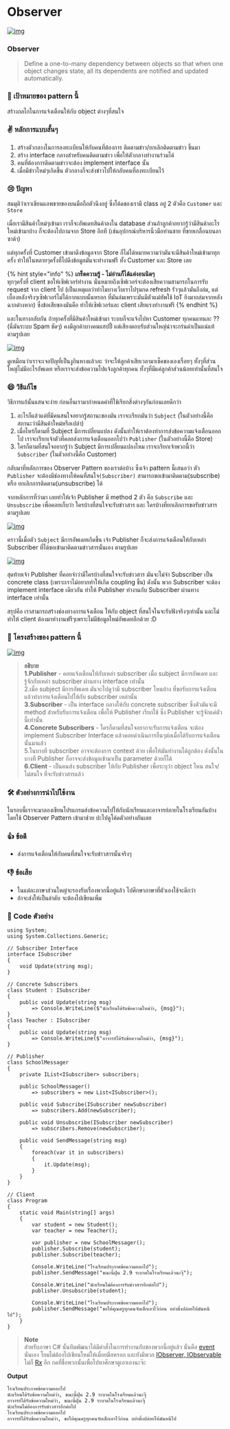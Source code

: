 # Observer



[![img](https://github.com/saladpuk/design-patterns/raw/master/assets/observer/observer.png)](https://github.com/saladpuk/design-patterns/blob/master/assets/observer/observer.png)

### Observer

> Define a one-to-many dependency between objects so that when one object changes state, all its dependents are notified and updated automatically.

### 🎯 เป้าหมายของ pattern นี้

สร้างกลไกในการแจ้งเตือนให้กับ object ต่างๆที่สนใจ

### ✌ หลักการแบบสั้นๆ

1. สร้างตัวกลางในการลงทะเบียนให้กับคนที่ต้องการ ติดตามข่าว/ยกเลิกติดตามข่าว ขึ้นมา
2. สร้าง interface กลางสำหรับคนติดตามข่าว เพื่อให้ตัวกลางทำงานร่วมได้
3. คนที่ต้องการติดตามข่าวจะต้อง implement interface นั้น
4. เมื่อมีข่าวใหม่ๆเกิดขึ้น ตัวกลางก็จะส่งข่าวไปให้กลับคนที่ลงทะเบียนไว้

### 😢 ปัญหา

สมมุติว่าเราเขียนแอพขายของบนมือถือตัวนึงอยู่ ซึ่งโค้ดของเรามี class อยู่ 2 ตัวคือ `Customer` และ `Store`

เมื่อเรามีสินค้าใหม่ๆเข้ามา เราก็จะอัพเดทสินค้าลงใน database ส่วนถ้าลูกค้าอยากรู้ว่ามีสินค้าอะไรใหม่เข้ามาบ้าง ก็จะต้องไปถามจาก Store อีกที \(เช่นอุปกรณ์บริหารนิ้วมือท่านชาย ที่ขายเกลื่อนบนลาซาด้า\)

แต่ทุกครั้งที่ Customer เข้ามาดึงข้อมูลจาก Store ก็ไม่ได้หมายความว่ามันจะมีสินค้าใหม่เข้ามาทุกครั้ง ทำให้ในหลายๆครั้งที่ไปดึงข้อมูลมันจะทำงานฟรี ทั้ง Customer และ Store เลย

{% hint style="info" %}
**เกร็ดความรู้ - ไม่อ่านก็ได้แค่งอนนิดๆ**  
ทุกๆครั้งที่ client ขอให้เซิฟเวอร์ทำงาน นั่นหมายถึงเซิฟเวอร์จะต้องเสียความสามารถในการรับ request จาก client ไป \(เป็นเหตุผลว่าทำไมบางเว็บเราไปรุมกด refresh รัวๆแล้วมันถึงล่ม, แต่เบื้องหลังจริงๆเซิฟเวอร์ไม่ได้กากแบบนั้นหรอก ที่มันล่มเพราะมันมีตัวแม่ทัพใช้ IoT ยิงมาถล่มจากหลังฉากต่างหาก\) ซึ่งข้อเสียของมันคือ ทำให้เซิฟเวอร์และ client เสียแรงทำงานฟรี
{% endhint %}

และในทางกลับกัน ถ้าทุกครั้งที่มีสินค้าใหม่เข้ามา ระบบก็จะแจ้งไปหา Customer ทุกคนแทนละ ?? \(นี่มันระบบ Spam ชัดๆ\) คงมีลูกค้าบางคนแฮปปี้ แต่เสียงตอบรับส่วนใหญ่น่าจะกร่นด่าเป็นแน่แท้ ตามรูปเลย

[![img](https://github.com/saladpuk/design-patterns/raw/master/assets/observer/observer-comic-1.png)](https://github.com/saladpuk/design-patterns/blob/master/assets/observer/observer-comic-1.png)

ดูเหมือนว่าเราจะเจอปัญที่เป็นงูกินหางแล้วละ ว่าจะให้ลูกค้าเสียเวลามาเช็คของเองเรื่อยๆ ทั้งๆที่ส่วนใหญ่ไม่มีอะไรอัพเดท หรือเราจะส่งข้อความไปแจ้งลูกค้าทุกคน ทั้งๆที่มีแค่ลูกค้าส่วนน้อยเท่านั้นที่สนใจ

### 😄 วิธีแก้ไข

วิธีการแก้นั้นแสนจะง่าย ก่อนอื่นเรามากำหนดคำที่ใช้เรียกสิ่งต่างๆกันก่อนเลยดีกว่า

1. อะไรก็แล้วแต่ที่มีคนสนใจอยากรู้สถานะของมัน เราจะเรียกมันว่า `Subject` \(ในตัวอย่างนี้คือ สถานะว่ามีสินค้าใหม่หรือเปล่า\)
2. เมื่อไหร่ก็ตามที่ Subject มีการเปลี่ยนแปลง ดังนั้นทำให้เราต้องทำการส่งข้อความแจ้งเตือนออกไป เราจะเรียกเจ้าตัวที่คอยส่งการแจ้งเตือนออกไปว่า `Publisher` \(ในตัวอย่างนี้คือ Store\)
3. ใครก็ตามที่สนใจอยากรู้ว่า Subject มีการเปลี่ยนแปลงไหม เราจะเรียกเจ้าพวกนี้ว่า `Subscriber` \(ในตัวอย่างนี้คือ Customer\)

กลับมาที่หลักการของ Observer Pattern ของเราต่อบ้าง ซึ่งเจ้า pattern นี้เสนอว่า ตัว `Publisher` จะต้องมีช่องทางให้คนที่สนใจ`(Subscriber)` สามารถขอเข้ามาติดตาม\(subscribe\) หรือ ยกเลิกการติดตาม\(unsubscribe\) ได้

จากหลักการที่ว่ามา เลยทำให้เจ้า Publisher มี method 2 ตัว คือ `Subscribe` และ `Unsubscribe` เพื่อคอยเก็บว่า ใครบ้างที่สนใจจะรับข่าวสาร และ ใครบ้างที่ยกเลิกการขอรับข่าวสารตามรูปเลย

[![img](https://github.com/saladpuk/design-patterns/raw/master/assets/observer/solution1-en.png)](https://github.com/saladpuk/design-patterns/blob/master/assets/observer/solution1-en.png)

คราวนี้เมื่อตัว `Subject` มีการอัพเดทเกิดขึ้น เจ้า Publisher ก็จะส่งการแจ้งเตือนให้กับเหล่า Subscriber ที่ได้ขอเข้ามาติดตามข่าวสารนั่นเอง ตามรูปเลย

[![img](https://github.com/saladpuk/design-patterns/raw/master/assets/observer/solution2-en.png)](https://github.com/saladpuk/design-patterns/blob/master/assets/observer/solution2-en.png)

สุดท้ายเจ้า Publisher ที่คอยจำว่ามีใครบ้างที่สนใจจะรับข่าวสาร มันจะไม่จำ Subscriber เป็น concrete class \(เพราะเราไม่อยากทำให้เกิด coupling ขึ้น\) ดังนั้น พวก Subscriber จะต้อง implement interface เดียวกัน ทำให้ Publisher ทำงานกับ Subscriber ผ่านทาง interface เท่านั้น

สรุปคือ เราสามารถสร้างช่องทางการแจ้งเตือน ให้กับ object ที่สนใจในจะรับฟังจริงๆเท่านั้น และไม่ทำให้ client ต้องมาทำงานฟรีๆเพราะไม่มีข้อมูลใหม่อัพเดทอีกด้วย :D

### 📌 โครงสร้างของ pattern นี้

[![img](https://github.com/saladpuk/design-patterns/raw/master/assets/observer/structure-indexed.png)](https://github.com/saladpuk/design-patterns/blob/master/assets/observer/structure-indexed.png)

> **อธิบาย**  
> **1.Publisher** - คอยแจ้งเตือนให้กับเหล่า subscriber เมื่อ subject มีการอัพเดท และรู้จักกับเหล่า subscriber ผ่านทาง interface เท่านั้น  
> 2.เมื่อ subject มีการอัพเดท มันจะไปดูว่ามี subscriber ไหนบ้าง ที่ขอรับการแจ้งเตือน แล้วทำการแจ้งเตือนไปให้กับ subscriber เหล่านั้น  
> **3.Subscriber** - เป็น interface กลางให้กับ concrete subscriber ซึ่งตัวมันจะมี method สำหรับรับการแจ้งเตือน เพื่อให้ Publisher เรียกใช้ ซึ่ง Publisher จะรู้จักแค่ตัวนี้เท่านั้น  
> **4.Concrete Subscribers** - ใครก็ตามที่สนใจอยากจะรับการแจ้งเตือน จะต้อง implement Subscriber Interface แล้วคอยดำเนินการอื่นๆต่อเมื่อได้รับการแจ้งเตือนนั้นมาแล้ว  
> 5.ในบางที subscriber อาจจะต้องการ context ด้วย เพื่อให้มันทำงานได้ถูกต้อง ดังนั้นในบางที Publisher ก็อาจจะส่งข้อมูลเข้ามาเป็น parameter ด้วยก็ได้  
> **6.Client** - เป็นคนส่ง subscriber ให้กับ Publisher เพื่อระบุว่า object ไหน สนใจ/ไม่สนใจ ที่จะรับข่าวสารแล้ว

### 🛠 ตัวอย่างการนำไปใช้งาน

ในรอบนี้เราจะมาลองเขียนโปรแกรมส่งข้อความไปให้กับนักเรียนและอาจารย์ภายในโรงเรียนกันบ้าง โดยใช้ Observer Pattern เข้ามาช่วย ปะไปดูโค้ดตัวอย่างกันเลย

### 👍 ข้อดี

* ส่งการแจ้งเตือนให้กับคนที่สนใจจะรับข่าวสารนั้นจริงๆ

### 👎 ข้อเสีย

* ในแต่ละภาษาส่วนใหญ่จะรองรับเรื่องพวกนี้อยู่แล้ว ไปศึกษาภาษาที่ตัวเองใช้จะดีกว่า
* ถ้าจะส่งให้เป็นลำดับ จะต้องไปเขียนเพิ่ม

### ‍‍📝 Code ตัวอย่าง

```text
using System;
using System.Collections.Generic;

// Subscriber Interface
interface ISubscriber
{
    void Update(string msg);
}

// Concrete Subscribers
class Student : ISubscriber
{
    public void Update(string msg)
        => Console.WriteLine($"นักเรียนได้รับข้อความใหม่ว่า, {msg}");
}
class Teacher : ISubscriber
{
    public void Update(string msg)
        => Console.WriteLine($"อาจารย์ได้รับข้อความใหม่ว่า, {msg}");
}

// Publisher
class SchoolMessager
{
    private IList<ISubscriber> subscribers;

    public SchoolMessager()
        => subscribers = new List<ISubscriber>();

    public void Subscribe(ISubscriber newSubscriber)
        => subscribers.Add(newSubscriber);
    
    public void Unsubscribe(ISubscriber newSubscriber)
        => subscribers.Remove(newSubscriber);

    public void SendMessage(string msg)
    {
        foreach(var it in subscribers)
        {
            it.Update(msg);
        }
    }
}

// Client
class Program
{
    static void Main(string[] args)
    {
        var student = new Student();
        var teacher = new Teacher();

        var publisher = new SchoolMessager();
        publisher.Subscribe(student);
        publisher.Subscribe(teacher);

        Console.WriteLine("โรงเรียนประกาศข้อความออกไป");
        publisher.SendMessage("ขณะนี้ฝุ่น 2.9 ระบาดในโรงเรียนแล้วนะจุ๊");

        Console.WriteLine("นักเรียนไม่ต้องการรับข่าวสารอีกต่อไป");
        publisher.Unsubscribe(student);

        Console.WriteLine("โรงเรียนประกาศข้อความออกไป");
        publisher.SendMessage("ขอให้คุณครูทุกคนจับเด็กเอาไว้ก่อน อย่าพึ่งปล่อยให้มันหนีไป");
    }
}
```

> **Note**  
> สำหรับภาษา C\# นั้นทีมพัฒนาได้มีคำสั่งในการทำงานกับของพวกนี้อยู่แล้ว นั่นคือ [event](https://docs.microsoft.com/en-us/dotnet/standard/events) นั่นเอง โยมไม่ต้องไปเขียนใหม่ให้เมื่อยมือหรอก และยังมีพวก [IObserver, IObservable](https://docs.microsoft.com/en-us/dotnet/standard/events/observer-design-pattern) ไม่ก็ [Rx](http://reactivex.io/) อีก กดที่ชื่อพวกนั้นเพื่อไปหาศึกษาดูเอาเองนะจ๊ะ

**Output**

```text
โรงเรียนประกาศข้อความออกไป
นักเรียนได้รับข้อความใหม่ว่า, ขณะนี้ฝุ่น 2.9 ระบาดในโรงเรียนแล้วนะจุ๊
อาจารย์ได้รับข้อความใหม่ว่า, ขณะนี้ฝุ่น 2.9 ระบาดในโรงเรียนแล้วนะจุ๊
นักเรียนไม่ต้องการรับข่าวสารอีกต่อไป
โรงเรียนประกาศข้อความออกไป
อาจารย์ได้รับข้อความใหม่ว่า, ขอให้คุณครูทุกคนจับเด็กเอาไว้ก่อน อย่าพึ่งปล่อยให้มันหนีไป
```

